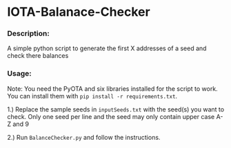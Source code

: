 # IOTA-Balanace-Checker

### Description:
A simple python script to generate the first X addresses of a seed and check there balances


### Usage:

Note: You need the PyOTA and six libraries installed for the script to work.
You can install them with `pip install -r requirements.txt`.

1.) Replace the sample seeds in `inputSeeds.txt` with the seed(s) you want to check. 
Only one seed per line and the seed may only contain upper case A-Z and 9

2.) Run `BalanceChecker.py` and follow the instructions. 
